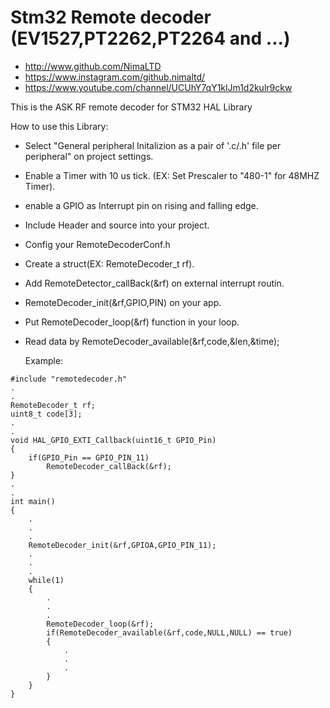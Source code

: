 # Stm32 Remote decoder (EV1527,PT2262,PT2264 and ...)

* http://www.github.com/NimaLTD   
* https://www.instagram.com/github.nimaltd/   
* https://www.youtube.com/channel/UCUhY7qY1klJm1d2kulr9ckw   

This is the ASK RF remote decoder for STM32 HAL Library  

How to use this Library:
* Select "General peripheral Initalizion as a pair of '.c/.h' file per peripheral" on project settings.   
* Enable a Timer with 10 us tick. (EX: Set Prescaler to "480-1" for 48MHZ Timer).  
* enable a GPIO as Interrupt pin on rising and falling edge.
* Include Header and source into your project.   
* Config your RemoteDecoderConf.h
* Create a struct(EX: RemoteDecoder_t rf).
* Add RemoteDetector_callBack(&rf) on external interrupt routin.
* RemoteDecoder_init(&rf,GPIO,PIN) on your app.
* Put RemoteDecoder_loop(&rf) function in your loop.
* Read data by RemoteDecoder_available(&rf,code,&len,&time);

  Example:

```
#include "remotedecoder.h"
.
.
RemoteDecoder_t	rf;
uint8_t	code[3];
.
.
void HAL_GPIO_EXTI_Callback(uint16_t GPIO_Pin)
{
	if(GPIO_Pin == GPIO_PIN_11)
		RemoteDecoder_callBack(&rf);  
}
.
.
int main()
{
	.
	.
	.
	RemoteDecoder_init(&rf,GPIOA,GPIO_PIN_11);
	.
	.
	.
	while(1)
	{
		.
		.
		.
		RemoteDecoder_loop(&rf);
		if(RemoteDecoder_available(&rf,code,NULL,NULL) == true)
		{
			.
			.
			.		
		}	
	}
}
```
